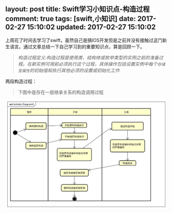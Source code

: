 layout: post
title: Swift学习小知识点-构造过程
comment: true
tags: [swift,小知识]
date: 2017-02-27 15:10:02
updated: 2017-02-27 15:10:02
---
上周花了时间去学习了swift，虽然自己是搞IOS开发但是之前并没有接触过这门新生语言。通过文章总结一下自己学习到的重要知识点，算是回顾一下。
<!--more-->
>*构造过程定义:构造过程是使用类、结构体或枚举类型的实例之前的准备过程。在新实例可用前必须执行这个过程，具体操作包括设置实例中每个`存储型属性`的初始值和执行其他必须的设置或初始化工作*

两段构造过程：

>下图中是存在一层继承关系的构造调用过程

![构造过程](swift学习小知识点-一/构造过程.png)
